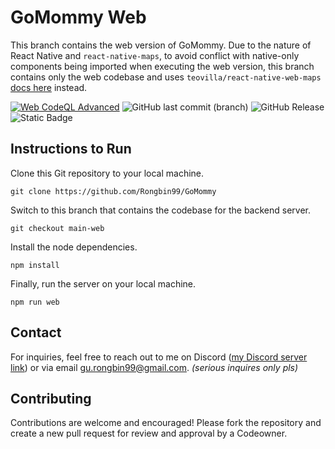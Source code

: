 # GoMommy Web

This branch contains the web version of GoMommy. Due to the nature of React Native and `react-native-maps`, to avoid conflict with native-only components being imported when executing the web version, this branch contains only the web codebase and uses `teovilla/react-native-web-maps` [docs here](https://github.com/teovillanueva/react-native-web-maps) instead.

[![Web CodeQL Advanced](https://github.com/Rongbin99/GoMommy/actions/workflows/codeql.yml/badge.svg?branch=main-web)](https://github.com/Rongbin99/GoMommy/actions/workflows/codeql.yml)
![GitHub last commit (branch)](https://img.shields.io/github/last-commit/Rongbin99/GoMommy/main-web)
![GitHub Release](https://img.shields.io/github/v/release/Rongbin99/GoMommy?style=flat)
![Static Badge](https://img.shields.io/badge/visit%20website?link=https%3A%2F%2Frongbin99.github.io%2FGoMommy)

## Instructions to Run

Clone this Git repository to your local machine.

```
git clone https://github.com/Rongbin99/GoMommy
```

Switch to this branch that contains the codebase for the backend server.

```
git checkout main-web
```

Install the node dependencies.

```
npm install
```

Finally, run the server on your local machine.

```
npm run web
```

## Contact

For inquiries, feel free to reach out to me on Discord ([my Discord server link](discord.gg/3ExWbX2AXf)) or via email gu.rongbin99@gmail.com. *(serious inquires only pls)*

## Contributing

Contributions are welcome and encouraged! Please fork the repository and create a new pull request for review and approval by a Codeowner.
